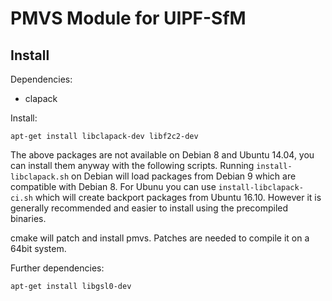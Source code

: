 PMVS Module for UIPF-SfM
========================

Install
-------

Dependencies:

 - clapack

Install:

    apt-get install libclapack-dev libf2c2-dev
    
The above packages are not available on Debian 8 and Ubuntu 14.04, you can install them anyway with the following scripts.
Running `install-libclapack.sh` on Debian will load packages from Debian 9 which are compatible with Debian 8.
For Ubunu you can use `install-libclapack-ci.sh` which will create backport packages from Ubuntu 16.10. However it is generally recommended
and easier to install using the precompiled binaries.

cmake will patch and install pmvs. Patches are needed to compile it on a 64bit system.

Further dependencies:

    apt-get install libgsl0-dev